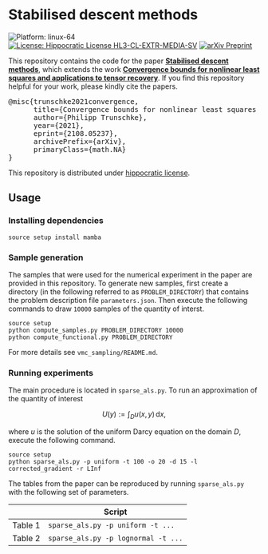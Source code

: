 # Stabilised descent methods
![Platform: linux-64](https://img.shields.io/badge/linux--64-lightgray?label=platform&labelColor=gray&style=flat)
[![License: Hippocratic License HL3-CL-EXTR-MEDIA-SV](https://img.shields.io/static/v1?label=Hippocratic%20License&message=HL3-CL-EXTR-MEDIA-SV&labelColor=5e2751&color=bc8c3d)](https://firstdonoharm.dev/version/3/0/cl-extr-media-sv.html)
[![arXiv Preprint](https://img.shields.io/badge/arXiv-2108.05237-b31b1b.svg)](https://arxiv.org/)

This repository contains the code for the paper [**Stabilised descent methods**](https://arxiv.org/), which extends the work [**Convergence bounds for nonlinear least squares and applications to tensor recovery**](https://arxiv.org/abs/2108.05237).
If you find this repository helpful for your work, please kindly cite the papers.
<pre>
@misc{trunschke2021convergence,
      title={Convergence bounds for nonlinear least squares and applications to tensor recovery},
      author={Philipp Trunschke},
      year={2021},
      eprint={2108.05237},
      archivePrefix={arXiv},
      primaryClass={math.NA}
}
</pre>

This repository is distributed under [hippocratic license](LICENSE.md).

## Usage

### Installing dependencies
```
source setup install mamba
```

### Sample generation
The samples that were used for the numerical experiment in the paper are provided in this repository.
To generate new samples, first create a directory (in the following referred to as `PROBLEM_DIRECTORY`) that contains the problem description file `parameters.json`.
Then execute the following commands to draw `10000` samples of the quantity of interst.
```
source setup
python compute_samples.py PROBLEM_DIRECTORY 10000
python compute_functional.py PROBLEM_DIRECTORY
```
For more details see `vmc_sampling/README.md`.

### Running experiments
The main procedure is located in `sparse_als.py`.
To run an approximation of the quantity of interest

$$
    U(y) := \int_{D} u(x,y) \,\mathrm{d}x,
$$

where $u$ is the solution of the uniform Darcy equation on the domain $D$, execute the following command.
```
source setup
python sparse_als.py -p uniform -t 100 -o 20 -d 15 -l corrected_gradient -r LInf
```

The tables from the paper can be reproduced by running `sparse_als.py` with the following set of parameters.

|       | Script |
|-------|--------|
|Table 1|`sparse_als.py -p uniform -t ...`|
|Table 2|`sparse_als.py -p lognormal -t ...`|
